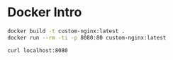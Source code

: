 # Docker Intro

```bash
docker build -t custom-nginx:latest .
docker run --rm -ti -p 8080:80 custom-nginx:latest

curl localhost:8080
```
